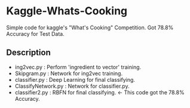 # Kaggle-Whats-Cooking
Simple code for kaggle's "What's Cooking" Competition.
Got 78.8% Accuracy for Test Data.

## Description
- ing2vec.py : Perform 'ingredient to vector' training.
- Skipgram.py : Network for ing2vec training.
- classifier.py : Deep Learning for final classifying.
- ClassifyNetwork.py : Network for classifier.py.
- classifier2.py : RBFN for final classifying. <- This code got the 78.8% Accuracy.
